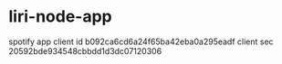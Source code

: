 # liri-node-app


spotify app
client id  b092ca6cd6a24f65ba42eba0a295eadf
client sec 20592bde934548cbbdd1d3dc07120306
